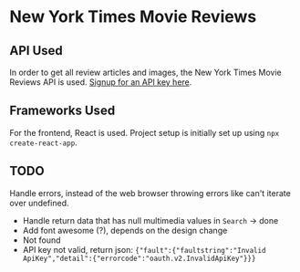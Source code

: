 New York Times Movie Reviews
============================


API Used
--------
In order to get all review articles and images, the New York Times Movie Reviews API is used. [Signup for an API key here](https://developer.nytimes.com/).

Frameworks Used
---------------
For the frontend, React is used. Project setup is initially set up using `npx create-react-app`.

TODO
----
Handle errors, instead of the web browser throwing errors like can't iterate over undefined.
- Handle return data that has null multimedia values in `Search` -> done
- Add font awesome (?), depends on the design change
- Not found
- API key not valid, return json: `{"fault":{"faultstring":"Invalid ApiKey","detail":{"errorcode":"oauth.v2.InvalidApiKey"}}}`
